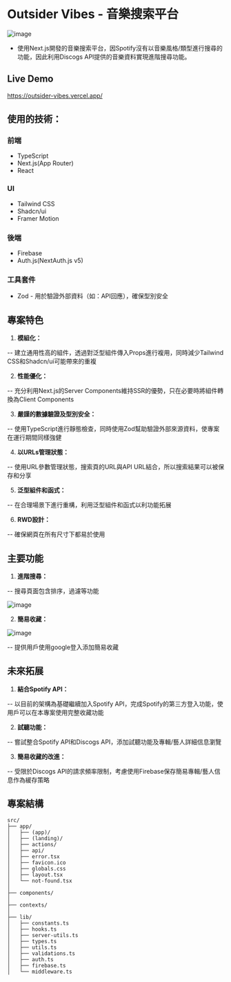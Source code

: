# Outsider Vibes - 音樂搜索平台

![image](https://hackmd.io/_uploads/ryjeoOce1x.png)

* 使用Next.js開發的音樂搜索平台，因Spotify沒有以音樂風格/類型進行搜尋的功能，因此利用Discogs API提供的音樂資料實現進階搜尋功能。

## Live Demo

https://outsider-vibes.vercel.app/

## 使用的技術：

### 前端

- TypeScript
- Next.js(App Router)
- React

### UI

- Tailwind CSS
- Shadcn/ui
- Framer Motion

### 後端

- Firebase
- Auth.js(NextAuth.js v5)

### 工具套件

- Zod - 用於驗證外部資料（如：API回應），確保型別安全

## 專案特色

1. **模組化：**

-- 建立通用性高的組件，透過對泛型組件傳入Props進行複用，同時減少Tailwind CSS和Shadcn/ui可能帶來的重複

2. **性能優化：**

-- 充分利用Next.js的Server Components維持SSR的優勢，只在必要時將組件轉換為Client Components

3. **嚴謹的數據驗證及型別安全：**

-- 使用TypeScript進行靜態檢查，同時使用Zod幫助驗證外部來源資料，使專案在運行期間同樣強健

4. **以URLs管理狀態：**

-- 使用URL參數管理狀態，搜索頁的URL與API URL結合，所以搜索結果可以被保存和分享

5. **泛型組件和函式：**

-- 在合理場景下進行重構，利用泛型組件和函式以利功能拓展

6. **RWD設計：**

-- 確保網頁在所有尺寸下都易於使用

## 主要功能

1. **進階搜尋：**

-- 搜尋頁面包含排序，過濾等功能

![image](https://hackmd.io/_uploads/HyPg7GGbJx.png)

2. **簡易收藏：**

![image](https://hackmd.io/_uploads/Bkwt7zM-Jl.png)

-- 提供用戶使用google登入添加簡易收藏

## 未來拓展

1. **結合Spotify API：**

-- 以目前的架構為基礎繼續加入Spotify API，完成Spotify的第三方登入功能，使用戶可以在本專案使用完整收藏功能

2. **試聽功能：**

-- 嘗試整合Spotify API和Discogs API，添加試聽功能及專輯/藝人詳細信息瀏覽

3. **簡易收藏的改進：**

-- 受限於Discogs API的請求頻率限制，考慮使用Firebase保存簡易專輯/藝人信息作為緩存策略

## 專案結構

```
src/
├── app/                  
│   ├── (app)/              
│   ├── (landing)/          
│   ├── actions/            
│   ├── api/               
│   ├── error.tsx          
│   ├── favicon.ico         
│   ├── globals.css         
│   ├── layout.tsx          
│   └── not-found.tsx       
│
├── components/             
│
├── contexts/              
│
├── lib/                    
│   ├── constants.ts        
│   ├── hooks.ts           
│   ├── server-utils.ts     
│   ├── types.ts            
│   ├── utils.ts            
│   ├── validations.ts      
│   ├── auth.ts             
│   ├── firebase.ts         
│   └── middleware.ts  
```








